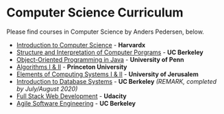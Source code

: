 # Computer Science Curriculum

Please find courses in Computer Science by Anders Pedersen, below.
* [Introduction to Computer Science](1_Introduction%20to%20CS%20-%20CS50%20-%20Harvardx) - **Harvardx**
* [Structure and Interpretation of Computer Porgrams](2_Structure%20and%20Interpretation%20of%20Computer%20Programs%20-%20UC%20Berkeley) - **UC Berkeley**
* [Object-Oriented Programming in Java](3_OOP%20in%20Java%20-%20Penn) - **University of Penn**
* [Algorithms I & II](4_Algorithms%20I%20&%20II%20-%20Princeton) - **Princeton University**
* [Elements of Computing Systems I & II](5_Elements%20of%20Computing%20Systems%20I%20&%20II%20-%20Jerusalem) - **University of Jerusalem**
* [Introduction to Database Systems](6_Introduction%20to%20Database%20Systems%20-%20Berkeley) - **UC Berkeley** *(REMARK, completed by July/August 2020)*
* [Full Stack Web Development](7_Full%20Stack%20Web%20Development%20-%20Udacity) - **Udacity** 
* [Agile Software Engineering](8_Agile%20Software%20Engineering%20-%20UC%20Berkeley) - **UC Berkeley**
